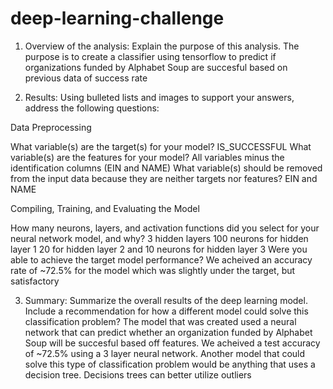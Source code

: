 # deep-learning-challenge

1. Overview of the analysis: Explain the purpose of this analysis.
The purpose  is to create a classifier using tensorflow to predict if organizations funded by Alphabet Soup are succesful based on previous data of success rate

2. Results: Using bulleted lists and images to support your answers, address the following questions:

Data Preprocessing

What variable(s) are the target(s) for your model?
IS_SUCCESSFUL
What variable(s) are the features for your model?
All variables minus the identification columns (EIN and NAME)
What variable(s) should be removed from the input data because they are neither targets nor features?
EIN and NAME


Compiling, Training, and Evaluating the Model

How many neurons, layers, and activation functions did you select for your neural network model, and why?
3 hidden layers
100 neurons for hidden layer 1 20 for hidden layer 2 and 10 neurons for hidden layer 3
Were you able to achieve the target model performance?
We acheived an accuracy rate of ~72.5% for the model which was slightly under the target, but satisfactory

3. Summary: Summarize the overall results of the deep learning model. Include a recommendation for how a different model could solve this classification problem?
The model that was created used a neural network that can predict whether an organization funded by Alphabet Soup will be succesful based off features. We acheived a test accuracy of ~72.5% using a 3 layer neural network. Another model that could solve this type of classification problem would be anything that uses a decision tree. Decisions trees can better utilize outliers
